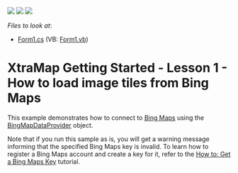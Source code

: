 <!-- default badges list -->
![](https://img.shields.io/endpoint?url=https://codecentral.devexpress.com/api/v1/VersionRange/128576882/13.2.6%2B)
[![](https://img.shields.io/badge/Open_in_DevExpress_Support_Center-FF7200?style=flat-square&logo=DevExpress&logoColor=white)](https://supportcenter.devexpress.com/ticket/details/E5069)
[![](https://img.shields.io/badge/📖_How_to_use_DevExpress_Examples-e9f6fc?style=flat-square)](https://docs.devexpress.com/GeneralInformation/403183)
<!-- default badges end -->
<!-- default file list -->
*Files to look at*:

* [Form1.cs](./CS/ConnectToBingMaps/Form1.cs) (VB: [Form1.vb](./VB/ConnectToBingMaps/Form1.vb))
<!-- default file list end -->
# XtraMap Getting Started - Lesson 1 - How to load image tiles from  Bing Maps


<p>This example demonstrates how to connect to  <a href="http://www.bing.com/maps"><u>Bing Maps</u></a>  using the <a href="http://documentation.devexpress.com/#WindowsForms/clsDevExpressXtraMapBingMapDataProvidertopic"><u>BingMapDataProvider</u></a> object.</p><p>Note that if you run this sample as is, you will get a warning message informing that the specified Bing Maps key is invalid. To learn how to register a Bing Maps account and create a key for it, refer to the <a href="http://documentation.devexpress.com/#WindowsForms/CustomDocument15102"><u>How to: Get a Bing Maps Key</u></a> tutorial.</p><br />


<br/>


